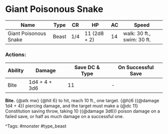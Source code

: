 # Giant Poisonous Snake

| Name | Type | CR | HP | AC | Speed |
|------|------|----|----|----|-------|
| Giant Poisonous Snake | Beast | 1/4 | 11 (2d8 + 2) | 14 | walk: 30 ft., swim: 30 ft. |

### Actions:

| Ability | Damage | Save DC & Type | On Successful Save |
|---------|--------|----------------|--------------------|
| Bite | 1d4 + 4 + 3d6 | 11 | - |


**Bite.** {@atk mw} {@hit 6} to hit, reach 10 ft., one target. {@h}6 ({@damage 1d4 + 4}) piercing damage, and the target must make a {@dc 11} Constitution saving throw, taking 10 ({@damage 3d6}) poison damage on a failed save, or half as much damage on a successful one.

^Tags: #monster #type_beast